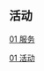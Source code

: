 <h2>活动</h2>

[01 服务](https://mingdongtu.github.io/wechat/service.html)

[01 活动](https://mingdongtu.github.io/wechat/community.html)
